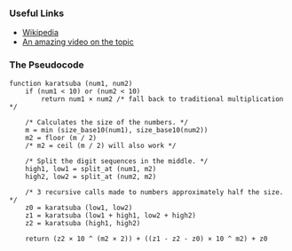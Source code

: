 ### Useful Links

- [Wikipedia](https://en.wikipedia.org/wiki/Karatsuba_algorithm)
- [An amazing video on the topic](https://youtu.be/cCKOl5li6YM)

### The Pseudocode

```
function karatsuba (num1, num2)
    if (num1 < 10) or (num2 < 10)
        return num1 × num2 /* fall back to traditional multiplication */

    /* Calculates the size of the numbers. */
    m = min (size_base10(num1), size_base10(num2))
    m2 = floor (m / 2)
    /* m2 = ceil (m / 2) will also work */

    /* Split the digit sequences in the middle. */
    high1, low1 = split_at (num1, m2)
    high2, low2 = split_at (num2, m2)

    /* 3 recursive calls made to numbers approximately half the size. */
    z0 = karatsuba (low1, low2)
    z1 = karatsuba (low1 + high1, low2 + high2)
    z2 = karatsuba (high1, high2)

    return (z2 × 10 ^ (m2 × 2)) + ((z1 - z2 - z0) × 10 ^ m2) + z0
```

